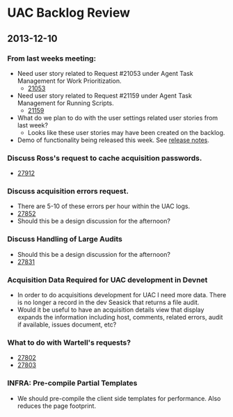 UAC Backlog Review
==================

## 2013-12-10

### From last weeks meeting:

- Need user story related to Request #21053 under Agent Task Management for Work Prioritization.
    - [21053](https://tp.mandiant.com/TargetProcess2/restui/tpview.aspx?acid=B2E5D5E30406CE90CBD2E567654B30BF#request/21053)
- Need user story related to Request #21159 under Agent Task Management for Running Scripts.
    - [21159](https://tp.mandiant.com/TargetProcess2/restui/tpview.aspx?acid=B2E5D5E30406CE90CBD2E567654B30BF#request/21159)
- What do we plan to do with the user settings related user stories from last week?
    - Looks like these user stories may have been created on the backlog.
- Demo of functionality being released this week.  See [release notes](https://github.mandiant.com/amilano/uac-node/blob/master/docs/release-notes.md).

### Discuss Ross's request to cache acquisition passwords.
- [27912](https://tp.mandiant.com/TargetProcess2/RestUI/TpView.aspx?acid=B2E5D5E30406CE90CBD2E567654B30BF#request/27912)

### Discuss acquisition errors request.
- There are 5-10 of these errors per hour within the UAC logs.
- [27852](https://tp.mandiant.com/TargetProcess2/restui/tpview.aspx?acid=B2E5D5E30406CE90CBD2E567654B30BF#request/27852)
- Should this be a design discussion for the afternoon?

### Discuss Handling of Large Audits
- Should this be a design discussion for the afternoon?
- [27831](https://tp.mandiant.com/TargetProcess2/restui/tpview.aspx?acid=B2E5D5E30406CE90CBD2E567654B30BF#request/27831)

### Acquisition Data Required for UAC development in Devnet
- In order to do acquisitions development for UAC I need more data.  There is no longer a record in the dev Seasick
  that returns a file audit.
- Would it be useful to have an acquisition details view that display expands the information including host, comments,
  related errors, audit if available, issues document, etc?

### What to do with Wartell's requests?
- [27802](https://tp.mandiant.com/TargetProcess2/RestUI/TpView.aspx?acid=B2E5D5E30406CE90CBD2E567654B30BF#request/27802)
- [27803](https://tp.mandiant.com/TargetProcess2/Project/HelpDesk/Request/View.aspx?RequestID=27803)

### INFRA: Pre-compile Partial Templates
- We should pre-compile the client side templates for performance.  Also reduces the page footprint.